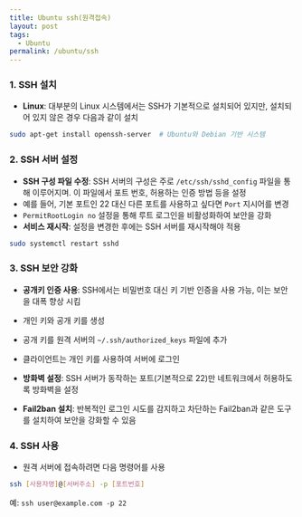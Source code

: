 ```yaml
---
title: Ubuntu ssh(원격접속)
layout: post
tags:
  - Ubuntu
permalink: /ubuntu/ssh
---
```

### 1. SSH 설치
- **Linux**: 대부분의 Linux 시스템에서는 SSH가 기본적으로 설치되어 있지만, 설치되어 있지 않은 경우 다음과 같이 설치
```bash
sudo apt-get install openssh-server  # Ubuntu와 Debian 기반 시스템 
```    

### 2. SSH 서버 설정
- **SSH 구성 파일 수정**: SSH 서버의 구성은 주로 `/etc/ssh/sshd_config` 파일을 통해 이루어지며. 이 파일에서 포트 번호, 허용하는 인증 방법 등을 설정
- 예를 들어, 기본 포트인 22 대신 다른 포트를 사용하고 싶다면 `Port` 지시어를 변경
- `PermitRootLogin no` 설정을 통해 루트 로그인을 비활성화하여 보안을 강화
- **서비스 재시작**: 설정을 변경한 후에는 SSH 서버를 재시작해야 적용
```bash
sudo systemctl restart sshd
```
    

### 3. SSH 보안 강화

- **공개키 인증 사용**: SSH에서는 비밀번호 대신 키 기반 인증을 사용 가능, 이는 보안을 대폭 향상 시킴
    
- 개인 키와 공개 키를 생성
- 공개 키를 원격 서버의 `~/.ssh/authorized_keys` 파일에 추가
- 클라이언트는 개인 키를 사용하여 서버에 로그인
- **방화벽 설정**: SSH 서버가 동작하는 포트(기본적으로 22)만 네트워크에서 허용하도록 방화벽을 설정
- **Fail2ban 설치**: 반복적인 로그인 시도를 감지하고 차단하는 Fail2ban과 같은 도구를 설치하여 보안을 강화할 수 있음
    

### 4. SSH 사용
- 원격 서버에 접속하려면 다음 명령어를 사용
    
```bash
ssh [사용자명]@[서버주소] -p [포트번호]
```    
예: `ssh user@example.com -p 22`
